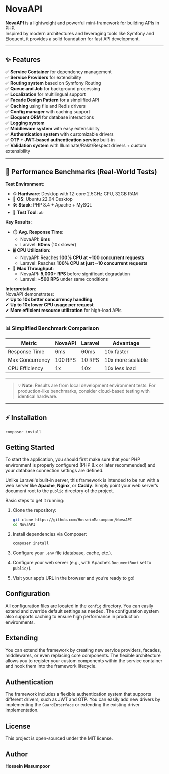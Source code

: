 # NovaAPI

**NovaAPI** is a lightweight and powerful mini-framework for building APIs in PHP.  
Inspired by modern architectures and leveraging tools like Symfony and Eloquent, it provides a solid foundation for fast API development.

---

## ✨ Features

✅ **Service Container** for dependency management  
✅ **Service Providers** for extensibility  
✅ **Routing system** based on Symfony Routing  
✅ **Queue and Job** for background processing  
✅ **Localization** for multilingual support  
✅ **Facade Design Pattern** for a simplified API  
✅ **Caching** using file and Redis drivers  
✅ **Config manager** with caching support  
✅ **Eloquent ORM** for database interactions  
✅ **Logging system**  
✅ **Middleware system** with easy extensibility  
✅ **Authentication system** with customizable drivers  
✅ **OTP + JWT-based authentication service** built-in    
✅ **Validation system** with Illuminate/Rakit/Respect drivers + custom extensibility

---

## 🚀 Performance Benchmarks (Real-World Tests)

**Test Environment**:
- ⚙️ **Hardware**: Desktop with 12-core 2.5GHz CPU, 32GB RAM
- 🐧 **OS**: Ubuntu 22.04 Desktop
- 🛠️ **Stack**: PHP 8.4 + Apache + MySQL
- 🔧 **Test Tool**: `ab`

**Key Results**:
- ⏱️ **Avg. Response Time**:
   - NovaAPI: **6ms**
   - Laravel: **60ms** (10x slower)
- 🖥️ **CPU Utilization**:
   - NovaAPI: Reaches **100% CPU at ~100 concurrent requests**
   - Laravel: Reaches **100% CPU at just ~10 concurrent requests**
- 🚀 **Max Throughput**:
   - NovaAPI: **5,000+ RPS** before significant degradation
   - Laravel: **~500 RPS** under same conditions

**Interpretation**:  
NovaAPI demonstrates:  
✔ **Up to 10x better concurrency handling**  
✔ **Up to 10x lower CPU usage per request**  
✔ **More efficient resource utilization** for high-load APIs

---

### 📊 Simplified Benchmark Comparison
| Metric          | NovaAPI | Laravel | Advantage       |
|-----------------|---------|---------|-----------------|
| Response Time   | 6ms     | 60ms    | 10x faster      |
| Max Concurrency | 100 RPS | 10 RPS  | 10x more scalable |
| CPU Efficiency  | 1x      | 10x     | 10x less load   |

---

> 💡 **Note**: Results are from local development environment tests. For production-like benchmarks, consider cloud-based testing with identical hardware.
---

## ⚡️ Installation

```bash
composer install
```


## Getting Started

To start the application, you should first make sure that your PHP environment is properly configured (PHP 8.x or later recommended) and your database connection settings are defined.

Unlike Laravel's built-in server, this framework is intended to be run with a web server like **Apache**, **Nginx**, or **Caddy**. Simply point your web server’s document root to the `public` directory of the project.

Basic steps to get it running:

1. Clone the repository:

    ```bash
    git clone https://github.com/HosseinMasumpoor/NovaAPI
    cd NovaAPI
    ```

2. Install dependencies via Composer:

    ```bash
    composer install
    ```

3. Configure your `.env` file (database, cache, etc.).

4. Configure your web server (e.g., with Apache’s `DocumentRoot` set to `public/`).

5. Visit your app’s URL in the browser and you’re ready to go!


## Configuration

All configuration files are located in the `config` directory. You can easily extend and override default settings as needed. The configuration system also supports caching to ensure high performance in production environments.

## Extending

You can extend the framework by creating new service providers, facades, middlewares, or even replacing core components. The flexible architecture allows you to register your custom components within the service container and hook them into the framework lifecycle.

## Authentication

The framework includes a flexible authentication system that supports different drivers, such as JWT and OTP. You can easily add new drivers by implementing the `GuardInterface` or extending the existing driver implementation.

## License

This project is open-sourced under the MIT license.

## Author

**Hossein Masumpoor**
